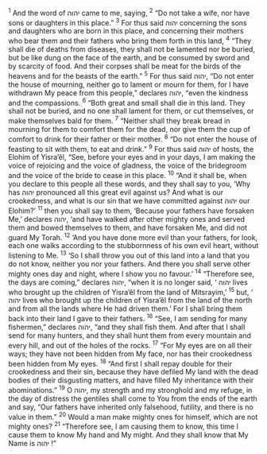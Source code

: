 <sup>1</sup> And the word of יהוה came to me, saying,
<sup>2</sup> “Do not take a wife, nor have sons or daughters in this place.”
<sup>3</sup> For thus said יהוה concerning the sons and daughters who are born in this place, and concerning their mothers who bear them and their fathers who bring them forth in this land,
<sup>4</sup> “They shall die of deaths from diseases, they shall not be lamented nor be buried, but be like dung on the face of the earth, and be consumed by sword and by scarcity of food. And their corpses shall be meat for the birds of the heavens and for the beasts of the earth.”
<sup>5</sup> For thus said יהוה, “Do not enter the house of mourning, neither go to lament or mourn for them, for I have withdrawn My peace from this people,” declares יהוה, “even the kindness and the compassions.
<sup>6</sup> “Both great and small shall die in this land. They shall not be buried, and no one shall lament for them, or cut themselves, or make themselves bald for them.
<sup>7</sup> “Neither shall they break bread in mourning for them to comfort them for the dead, nor give them the cup of comfort to drink for their father or their mother.
<sup>8</sup> “Do not enter the house of feasting to sit with them, to eat and drink.”
<sup>9</sup> For thus said יהוה of hosts, the Elohim of Yisra’ĕl, “See, before your eyes and in your days, I am making the voice of rejoicing and the voice of gladness, the voice of the bridegroom and the voice of the bride to cease in this place.
<sup>10</sup> “And it shall be, when you declare to this people all these words, and they shall say to you, ‘Why has יהוה pronounced all this great evil against us? And what is our crookedness, and what is our sin that we have committed against יהוה our Elohim?’
<sup>11</sup> then you shall say to them, ‘Because your fathers have forsaken Me,’ declares יהוה, ‘and have walked after other mighty ones and served them and bowed themselves to them, and have forsaken Me, and did not guard My Torah.
<sup>12</sup> ‘And you have done more evil than your fathers, for look, each one walks according to the stubbornness of his own evil heart, without listening to Me.
<sup>13</sup> ‘So I shall throw you out of this land into a land that you do not know, neither you nor your fathers. And there you shall serve other mighty ones day and night, where I show you no favour.’
<sup>14</sup> “Therefore see, the days are coming,” declares יהוה, “when it is no longer said, ‘ יהוה lives who brought up the children of Yisra’ĕl from the land of Mitsrayim,’
<sup>15</sup> but, ‘ יהוה lives who brought up the children of Yisra’ĕl from the land of the north and from all the lands where He had driven them.’ For I shall bring them back into their land I gave to their fathers.
<sup>16</sup> “See, I am sending for many fishermen,” declares יהוה, “and they shall fish them. And after that I shall send for many hunters, and they shall hunt them from every mountain and every hill, and out of the holes of the rocks.
<sup>17</sup> “For My eyes are on all their ways; they have not been hidden from My face, nor has their crookedness been hidden from My eyes.
<sup>18</sup> “And first I shall repay double for their crookedness and their sin, because they have defiled My land with the dead bodies of their disgusting matters, and have filled My inheritance with their abominations.”
<sup>19</sup> O יהוה, my strength and my stronghold and my refuge, in the day of distress the gentiles shall come to You from the ends of the earth and say, “Our fathers have inherited only falsehood, futility, and there is no value in them.”
<sup>20</sup> Would a man make mighty ones for himself, which are not mighty ones?
<sup>21</sup> “Therefore see, I am causing them to know, this time I cause them to know My hand and My might. And they shall know that My Name is יהוה !”
